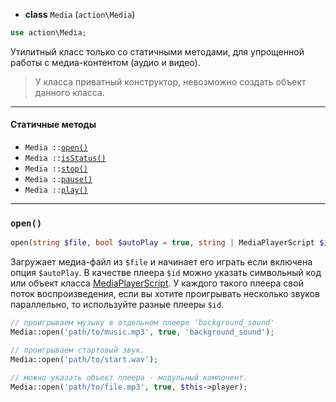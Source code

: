 - **class** `Media` (`action\Media`)
```php
use action\Media;
```

Утилитный класс только со статичными методами, для упрощенной работы с медиа-контентом (аудио и видео).

> У класса приватный конструктор, невозможно создать объект данного класса.

---

#### Статичные методы

- `Media ::`[`open()`](#open)
- `Media ::`[`isStatus()`](#isstatus)
- `Media ::`[`stop()`](#stop)
- `Media ::`[`pause()`](#pause)
- `Media ::`[`play()`](#play)

---

### `open()`
```php
open(string $file, bool $autoPlay = true, string | MediaPlayerScript $id = 'general')
```
Загружает медиа-файл из `$file` и начинает его играть если включена опция `$autoPlay`. В качестве плеера `$id` можно указать символьный код или объект класса [MediaPlayerScript](MediaPlayerScript). У каждого такого плеера свой поток воспроизведения, если вы хотите проигрывать несколько звуков параллельно, то используйте разные плееры `$id`.

```php
// проигрываем музыку в отдельном плеере 'background_sound'
Media::open('path/to/music.mp3', true, 'background_sound');

// проигрываем стартовый звук.
Media::open('path/to/start.wav');

// можно указать объект плеера - модульный компонент.
Media::open('path/to/file.mp3', true, $this->player);
```